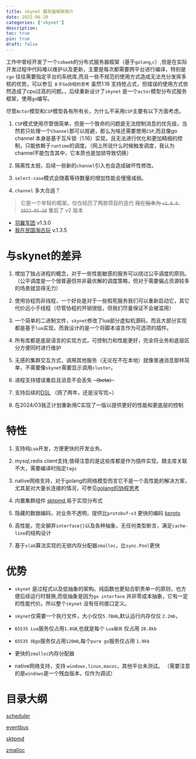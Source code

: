 ```yaml
---
title: skynet 服务器框架简介
date: 2022-06-20
categories: ['skynet']
description: 
toc: true
pin: true
draft: false
---
```



工作中曾经开发了一个`cobweb`的分布式服务器框架（基于`golang`,`c`）,但是在实际开发过程中代码难以维护以及更新，主要是每次都需要跨平台进行编译，特别是`cgo` 往往需要指定平台的系统库,而且一些不规范的使用方式造成无法充分发挥多核的优势，可以参见 `关于Go协程的思考` 虽然1.16 支持抢占式，但错误的使用方式依然造成了cpu过高的问题。，后续重新设计了`skynet` 是一个`actor`模型分布式服务框架，使用`go`编写。

尽管`Actor`模型和`CSP`模型各有所有长，为什么不采用`CSP`主要有以下方面考虑。

1. `CSP`模式使用尽管很简单，但是一个致命的问题是无法控制消息的优先级，当然若只处理一个`Channel`那可以规避，那么为啥还需要使用`CSP`,而且像go channel 本身是基于互斥锁（1.16）实现，且无法进行优化和更加精细的控制，只能依赖于`runtime`的调度。（网上所说什么时候触发调度，我认为channel不能包含其中，它本质也是加锁导致切换）

2. 隔离性太弱，后续一些新的`channel`引入也会造成破坏性修改。

3. `select-case`模式会随着等待数量的增加性能会慢慢减弱。

4. `channel` 多大合适？

> 它是一个年轻的框架，仅仅经历了两款项目的迭代 ~~现在版本为 `v1.6.0 2023-05-28`~~ 重启了 v2 版本
- [羽翼军团](https://www.taptap.cn/app/229839) v1.3.0
- [我在民国淘古玩](https://www.taptap.cn/app/215934) v.1.3.5

<!--more-->

# 与skynet的差异

1. 增加了独占进程的概念，对于一些性能敏感的服务可以绕过公平调度的原则。
  （公平调度是一个很普遍但并非最优解的调度策略，但对于需要偏占资源较多的场景就显得无力）

2. 使用协程而非线程，一个好处是对于一些假死服务我们可以重新启动它，其它代价远小于线程（尽管协程的开销很低，但我们尽量保证不会被滥用）

3. 一个简单的二进制文件，`skynet`修改了lua部分虚拟机源码，而且大部分实现都是基于`lua`实现，而我设计的是一个将脚本语言作为可选项的插件。

4. 所有库都是底层语言的实现方式，可控制力和性能更好，完全将业务和底层区分方便同时进行维护

5. 无感的集群交互方式，调用其他服务（无论在不在本地）就像普通消息那样简单，不需要像`skynet`需要显示调用`cluster`。

6. 进程支持错误重启且消息不会丢失 ~~（beta）~~

6. 支持后续的[DSL](/post/typelang/0) （鸽了两年，还是没写完~）

7. 在2024/03我正计划重新用C实现了一版以提供更好的性能和更底层的控制






# 特性
  1. 支持纯`Lua`开发，方便更快的开发业务。

  2. mysql,redis client支持,值得注意的是这些库都是作为插件实现，跟主库关联不大，需要编译时指定`tags`

  3. native网络支持，对于golang的网络模型而言它不是一个高性能的解决方案，尤其是对大量长连接的情况，可参见[golang的协程思考](/post/language/go/goroutine)

  4. 内置集群组件 [sktpmd](/post/skynet/3),易于实现分布式

  5. 隐藏的数据编码，对业务不透明，提供比`protobuf-v3` 更快的编码 [kproto](/post/kproto)

  6. 高性能，完全摒弃`interface{}`以及各种抽象，无任何类型断言，满足`cache-line`的结构设计

  7. 基于`slab`算法实现的无锁内存分配器`zmalloc`，比`sync.Pool`更快


# 优势

+ `skynet` 是过程式以及低抽象的架构。纯函数也更贴合职责单一的原则，也方便后续运行时替换,而低抽象是因为`go interface` 并非零成本抽象，它有一定的性能代价。所以整个`skynet` 没有任何接口定义。

+ `skynet`仅需要一个执行文件，大小仅仅`5.78mb`,默认运行内存仅仅 `2.2mb`，

+ `65535 Lua`服务仅占用`1.8GB`,也就是每个 `Lua服务` 仅占用 `28.8kb`

+ `65535 纯go`服务仅占用`120mb`,每个`pure go`服务仅占用 `1.9kb`

+ 更快的`zmalloc`内存分配器

+ native网络支持，支持 `windows,linux,macos`，其他平台未测试。 （需要注意的是`windows`是一个残血版本，仅作为调试）



# 目录大纲

[scheduler](/post/skynet/1)

[eventbus](/post/skynet/2)

[sktpmd](/post/skynet/3)

[zmalloc](/post/skynet/5)



